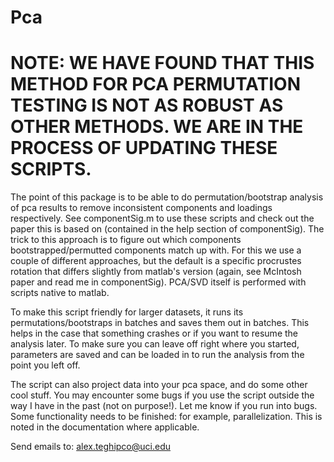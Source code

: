 # Pca

# NOTE: WE HAVE FOUND THAT THIS METHOD FOR PCA PERMUTATION TESTING IS NOT AS ROBUST AS OTHER METHODS. WE ARE IN THE PROCESS OF UPDATING THESE SCRIPTS. 

The point of this package is to be able to do permutation/bootstrap analysis of pca results to remove inconsistent components and loadings respectively. See componentSig.m to use these scripts and check out the paper this is based on (contained in the help section of componentSig). The trick to this approach is to figure out which components bootstrapped/permutted components match up with. For this we use a couple of different approaches, but the default is a specific procrustes rotation that differs slightly from matlab's version (again, see McIntosh paper and read me in componentSig). PCA/SVD itself is performed with scripts native to matlab.

To make this script friendly for larger datasets, it runs its permutations/bootstraps in batches and saves them out in batches. This helps in the case that something crashes or if you want to resume the analysis later. To make sure you can leave off right where you started, parameters are saved and can be loaded in to run the analysis from the point you left off.

The script can also project data into your pca space, and do some other cool stuff. You may encounter some bugs if you use the script outside the way I have in the past (not on purpose!). Let me know if you run into bugs. Some functionality needs to be finished: for example, parallelization. This is noted in the documentation where applicable. 

Send emails to: alex.teghipco@uci.edu
